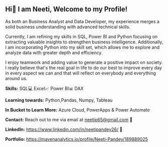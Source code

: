 ## Hi👋 I am Neeti,  Welcome to my Profile!

As both an Business Analyst and Data Developer, my experience merges a solid business understanding with advanced technical skills.

Currently, I am refining my skills in SQL, Power BI and Python focusing on extracting valuable insights to strengthen business intelligence. Additionally, I am incorporating Python into my skill set, which allows me to explore and analyze data with greater depth and efficiency.

I enjoy teamwork and adding value to generate a positive impact on society. I really believe that's the real goal in life to do our best to improve every day in every aspect we can and that will reflect on everybody and everything around us.

**Skills:**  SQL💻 Excel📈 Power BI📊 DAX 

**Learning towards:** Python,Pandas, Numpy, Tableau

**In Bucket to Learn More:** Azure Cloud, PowerApps & Power Automate

**Contact:** Reach out to me via email at neetip65@gmail.com 📧

**LinkedIn:** https://www.linkedin.com/in/neetipandey26/ 🔗

**Portfolio:** https://mavenanalytics.io/profile/Neeti-Pandey/189889025
